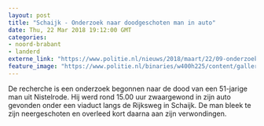 ```yaml
---
layout: post
title: "Schaijk - Onderzoek naar doodgeschoten man in auto"
date: Thu, 22 Mar 2018 19:12:00 GMT
categories: 
- noord-brabant 
- landerd 
externe_link: "https://www.politie.nl/nieuws/2018/maart/22/09-onderzoek-naar-doodgeschoten-man-in-auto.html"
feature_image: "https://www.politie.nl/binaries/w400h225/content/gallery/politie/nieuws/2018/maart/09-ob/20180322_170549.jpg"
---
```


De recherche is een onderzoek begonnen naar de dood van een 51-jarige man uit Nistelrode. Hij werd rond 15.00 uur zwaargewond in zijn auto gevonden onder een viaduct langs de Rijksweg in Schaijk. De man bleek te zijn neergeschoten en overleed kort daarna aan zijn verwondingen.
